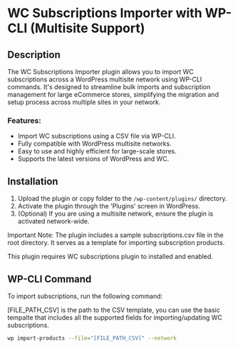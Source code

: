 # WC Subscriptions Importer with WP-CLI (Multisite Support)

## Description
The WC Subscriptions Importer plugin allows you to import WC subscriptions across a WordPress multisite network using WP-CLI commands. It's designed to streamline bulk imports and subscription management for large eCommerce stores, simplifying the migration and setup process across multiple sites in your network.

### Features:
- Import WC subscriptions using a CSV file via WP-CLI.
- Fully compatible with WordPress multisite networks.
- Easy to use and highly efficient for large-scale stores.
- Supports the latest versions of WordPress and WC.

## Installation

1. Upload the plugin or copy folder to the `/wp-content/plugins/` directory.
2. Activate the plugin through the 'Plugins' screen in WordPress.
3. (Optional) If you are using a multisite network, ensure the plugin is activated network-wide.


Important Note:
The plugin includes a sample subscriptions.csv file in the root directory. It serves as a template for importing subscription products.

This plugin requires WC subscriptions plugin to installed and enabled.

## WP-CLI Command

To import subscriptions, run the following command:

[FILE_PATH_CSV] is the path to the CSV template, you can use the basic tempalte that includes all the supported fields for importing/updating WC subscriptions.

```bash
wp import-products --file="[FILE_PATH_CSV]" --network